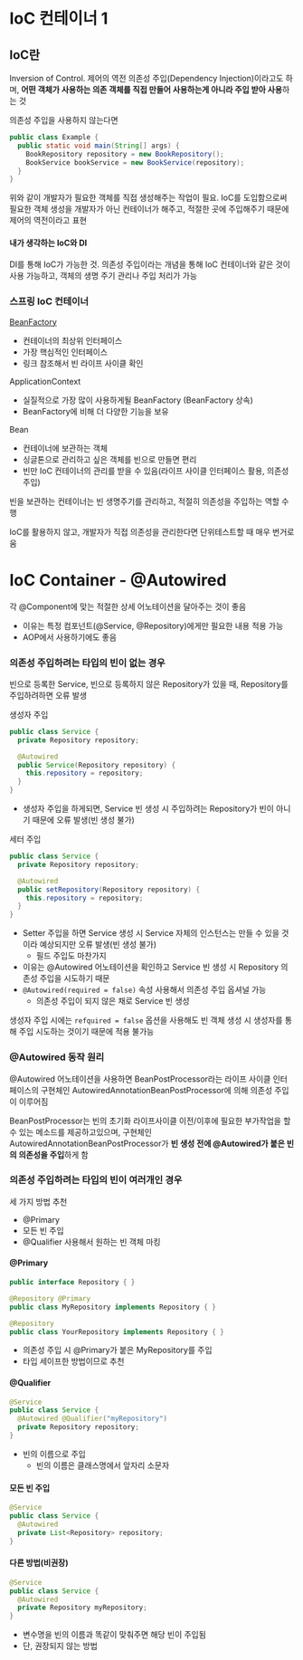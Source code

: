 # IoC 컨테이너 1

## IoC란
Inversion of Control. 제어의 역전
의존성 주입(Dependency Injection)이라고도 하며, **어떤 객체가 사용하는 의존 객체를 직접 만들어 사용하는게 아니라 주입 받아 사용**하는 것

의존성 주입을 사용하지 않는다면
```JAVA
public class Example {
  public static void main(String[] args) {
    BookRepository repository = new BookRepository();
    BookService bookService = new BookService(repository);
  }
}
```
위와 같이 개발자가 필요한 객체를 직접 생성해주는 작업이 필요.
IoC를 도입함으로써 필요한 객체 생성을 개발자가 아닌 컨테이너가 해주고, 적절한 곳에 주입해주기 때문에 제어의 역전이라고 표현

#### 내가 생각하는 IoC와 DI
DI를 통해 IoC가 가능한 것. 의존성 주입이라는 개념을 통해 IoC 컨테이너와 같은 것이 사용 가능하고, 객체의 생명 주기 관리나 주입 처리가 가능

### 스프링 IoC 컨테이너
[BeanFactory](https://docs.spring.io/spring-framework/docs/5.0.8.RELEASE/javadoc-api/org/springframework/beans/factory/BeanFactory.html)
- 컨테이너의 최상위 인터페이스
- 가장 핵심적인 인터페이스
- 링크 참조해서 빈 라이프 사이클 확인

ApplicationContext
- 실질적으로 가장 많이 사용하게될 BeanFactory (BeanFactory 상속)
- BeanFactory에 비해 더 다양한 기능을 보유

Bean
- 컨테이너에 보관하는 객체
- 싱글톤으로 관리하고 싶은 객체를 빈으로 만들면 편리
- 빈만 IoC 컨테이너의 관리를 받을 수 있음(라이프 사이클 인터페이스 활용, 의존성 주입)

빈을 보관하는 컨테이너는 빈 생명주기를 관리하고, 적절히 의존성을 주입하는 역할 수행

IoC를 활용하지 않고, 개발자가 직접 의존성을 관리한다면 단위테스트할 때 매우 번거로움

# IoC Container - @Autowired

각 @Component에 맞는 적절한 상세 어노테이션을 달아주는 것이 좋음
- 이유는 특정 컴포넌트(@Service, @Repository)에게만 필요한 내용 적용 가능
- AOP에서 사용하기에도 좋음

### 의존성 주입하려는 타입의 빈이 없는 경우
빈으로 등록한 Service, 빈으로 등록하지 않은 Repository가 있을 때, Repository를 주입하려하면 오류 발생

생성자 주입
```JAVA
public class Service {
  private Repository repository;

  @Autowired
  public Service(Repository repository) {
    this.repository = repository;
  }
}
```
- 생성자 주입을 하게되면, Service 빈 생성 시 주입하려는 Repository가 빈이 아니기 때문에 오류 발생(빈 생성 불가)

세터 주입
```JAVA
public class Service {
  private Repository repository;

  @Autowired
  public setRepository(Repository repository) {
    this.repository = repository;
  }
}
```
- Setter 주입을 하면 Service 생성 시 Service 자체의 인스턴스는 만들 수 있을 것이라 예상되지만 오류 발생(빈 생성 불가)
  - 필드 주입도 마찬가지
- 이유는 @Autowired 어노테이션을 확인하고 Service 빈 생성 시 Repository 의존성 주입을 시도하기 때문
- ```@Autowired(required = false)``` 속성 사용해서 의존성 주입 옵셔널 가능
  - 의존성 주입이 되지 않은 채로 Service 빈 생성

생성자 주입 시에는 ```refquired = false``` 옵션을 사용해도 빈 객체 생성 시 생성자를 통해 주입 시도하는 것이기 때문에 적용 불가능

### @Autowired 동작 원리
@Autowired 어노테이션을 사용하면 BeanPostProcessor라는 라이프 사이클 인터페이스의 구현체인 AutowiredAnnotationBeanPostProcessor에 의해 의존성 주입이 이루어짐

BeanPostProcessor는 빈의 초기화 라이프사이클 이전/이후에 필요한 부가작업을 할 수 있는 메소드를 제공하고있으며, 구현체인 AutowiredAnnotationBeanPostProcessor가 **빈 생성 전에 @Autowired가 붙은 빈의 의존성을 주입**하게 함

### 의존성 주입하려는 타입의 빈이 여러개인 경우
세 가지 방법 추천
- @Primary
- 모든 빈 주입
- @Qualifier 사용해서 원하는 빈 객체 마킹

#### @Primary
```JAVA
public interface Repository { }

@Repository @Primary
public class MyRepository implements Repository { }

@Repository
public class YourRepository implements Repository { }
```
- 의존성 주입 시 @Primary가 붙은 MyRepository를 주입
- 타입 세이프한 방법이므로 추천

#### @Qualifier
```JAVA
@Service
public class Service {
  @Autowired @Qualifier("myRepository")
  private Repository repository;
}
```
- 빈의 이름으로 주입
  - 빈의 이름은 클래스명에서 앞자리 소문자

#### 모든 빈 주입
```JAVA
@Service
public class Service {
  @Autowired
  private List<Repository> repository;
}
```

#### 다른 방법(비권장)
```JAVA
@Service
public class Service {
  @Autowired
  private Repository myRepository;
}
```
- 변수명을 빈의 이름과 똑같이 맞춰주면 해당 빈이 주입됨
- 단, 권장되지 않는 방법
